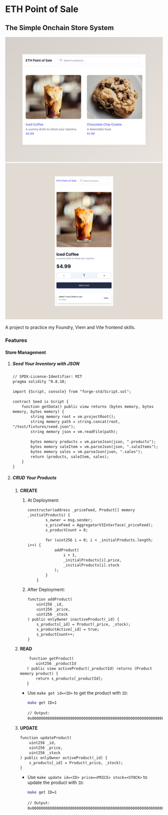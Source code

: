 # ETH Point of Sale

## The Simple Onchain Store System

![DEMO](./store-demo.jpeg)
![MOBILE_DEMO](./mobile-demo.png)

A project to practice my Foundry, Viem and Vite frontend skills.

### Features

#### Store Management

1. ##### Seed Your Inventory with JSON

    ```solidity
    // SPDX-License-Identifier: MIT
    pragma solidity ^0.8.18;

    import {Script, console} from "forge-std/Script.sol";

    contract Seed is Script {
        function getData() public view returns (bytes memory, bytes memory, bytes memory) {
            string memory root = vm.projectRoot();
            string memory path = string.concat(root, "/test/fixtures/seed.json");
            string memory json = vm.readFile(path);

            bytes memory products = vm.parseJson(json, ".products");
            bytes memory saleItem = vm.parseJson(json, ".saleItems");
            bytes memory sales = vm.parseJson(json, ".sales");
            return (products, saleItem, sales);
        }
    }
    ```

2. ##### CRUD Your Products

    1. **CREATE**

        1. At Deployment:

            ```solidity
            constructor(address _priceFeed, Product[] memory _initialProducts) {
                    s_owner = msg.sender;
                    s_priceFeed = AggregatorV3Interface(_priceFeed);
                    s_productCount = 0;

                    for (uint256 i = 0; i < _initialProducts.length; i++) {
                        addProduct(
                            i + 1,
                            _initialProducts[i].price,
                            _initialProducts[i].stock
                        );
                    }
                }
            ```

        2. After Deployment:

            ```solidity
            function addProduct(
                uint256 _id,
                uint256 _price,
                uint256 _stock
            ) public onlyOwner inactiveProduct(_id) {
                s_products[_id] = Product(_price, _stock);
                s_productActive[_id] = true;
                s_productCount++;
            }
            ```

    2. **READ**

         ```solidity
             function getProduct(
                uint256 _productId
            ) public view activeProduct(_productId) returns (Product memory product) {
                return s_products[_productId];
            }
        ```

        - Use `make get id=<ID>` to get the product with `ID`:

            ```bash
            make get ID=1

            // Output:
            0x00000000000000000000000000000000000000000000000000000000000001f30000000000000000000000000000000000000000000000000000000000000032
            ```

    3. **UPDATE**

        ```solidity
        function updateProduct(
            uint256 _id,
            uint256 _price,
            uint256 _stock
        ) public onlyOwner activeProduct(_id) {
            s_products[_id] = Product(_price, _stock);
        }
        ```

        - Use `make update id=<ID> price=<PRICE> stock=<STOCK>` to update the product with `ID`:

            ```bash
            make get ID=1

            // Output:
            0x00000000000000000000000000000000000000000000000000000000000001f30000000000000000000000000000000000000000000000000000000000000032
            ```

